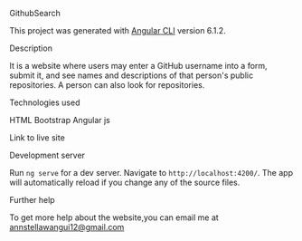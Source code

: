 GithubSearch

This project was generated with [Angular CLI](https://github.com/angular/angular-cli) version 6.1.2.

Description

It is a website where users may enter a GitHub username into a form, submit it, and see names and descriptions of that person's public repositories. A person can also look for repositories.

Technologies used

HTML
Bootstrap
Angular js

Link to live site



 Development server

Run `ng serve` for a dev server. Navigate to `http://localhost:4200/`. The app will automatically reload if you change any of the source files.

 Further help

To get more help about the website,you can email me at annstellawangui12@gmail.com
